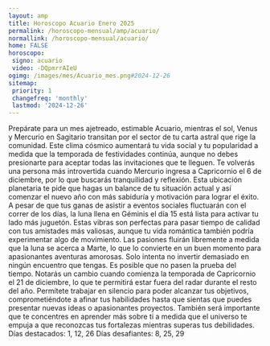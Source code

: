 ```yaml
---
layout: amp
title: Horoscopo Acuario Enero 2025 
permalink: /horoscopo-mensual/amp/acuario/
normallink: /horoscopo-mensual/acuario/
home: FALSE
horoscopo:
 signo: acuario
 video: -DQpmrrAIeU
ogimg: /images/mes/Acuario_mes.png#2024-12-26
sitemap:
 priority: 1
 changefreq: 'monthly'
 lastmod: '2024-12-26'
---
```



Prepárate para un mes ajetreado, estimable Acuario, mientras el sol, Venus y Mercurio en Sagitario transitan por el sector de tu carta astral que rige la comunidad. Este clima cósmico aumentará tu vida social y tu popularidad a medida que la temporada de festividades continúa, aunque no debes presionarte para aceptar todas las invitaciones que te lleguen. Te volverás una persona más introvertida cuando Mercurio ingresa a Capricornio el 6 de diciembre, por lo que buscarás tranquilidad y reflexión. Esta ubicación planetaria te pide que hagas un balance de tu situación actual y así comenzar el nuevo año con más sabiduría y motivación para lograr el éxito.
A pesar de que tus ganas de asistir a eventos sociales fluctuarán con el correr de los días, la luna llena en Géminis el día 15 está lista para activar tu lado más juguetón. Estas vibras son perfectas para pasar tiempo de calidad con tus amistades más valiosas, aunque tu vida romántica también podría experimentar algo de movimiento. Las pasiones fluirán libremente a medida que la luna se acerca a Marte, lo que lo convierte en un buen momento para apasionantes aventuras amorosas. Solo intenta no invertir demasiado en ningún encuentro que tengas. Es posible que no pasen la prueba del tiempo.
Notarás un cambio cuando comienza la temporada de Capricornio el 21 de diciembre, lo que te permitirá estar fuera del radar durante el resto del año. Permítete trabajar en silencio para poder alcanzar tus objetivos, comprometiéndote a afinar tus habilidades hasta que sientas que puedes presentar nuevas ideas o apasionantes proyectos. También será importante que te concentres en aprender más sobre ti a medida que el universo te empuja a que reconozcas tus fortalezas mientras superas tus debilidades.
Días destacados: 1, 12, 26
Días desafiantes: 8, 25, 29
